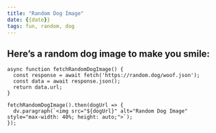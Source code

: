```yaml
---
title: "Random Dog Image"
date: {{date}}
tags: fun, random, dog
---
```

## Here’s a random dog image to make you smile:

```dataviewjs
async function fetchRandomDogImage() {
  const response = await fetch('https://random.dog/woof.json');
  const data = await response.json();
  return data.url;
}

fetchRandomDogImage().then(dogUrl => {
  dv.paragraph(`<img src="${dogUrl}" alt="Random Dog Image" style="max-width: 40%; height: auto;">`);
});
```
